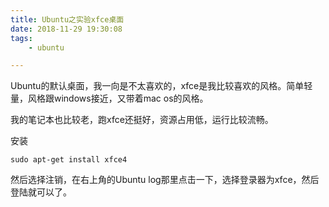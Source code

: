 ```yaml
---
title: Ubuntu之实验xfce桌面
date: 2018-11-29 19:30:08
tags:
	- ubuntu

---
```




Ubuntu的默认桌面，我一向是不太喜欢的，xfce是我比较喜欢的风格。简单轻量，风格跟windows接近，又带着mac os的风格。

我的笔记本也比较老，跑xfce还挺好，资源占用低，运行比较流畅。

安装

```
sudo apt-get install xfce4
```

然后选择注销，在右上角的Ubuntu log那里点击一下，选择登录器为xfce，然后登陆就可以了。

